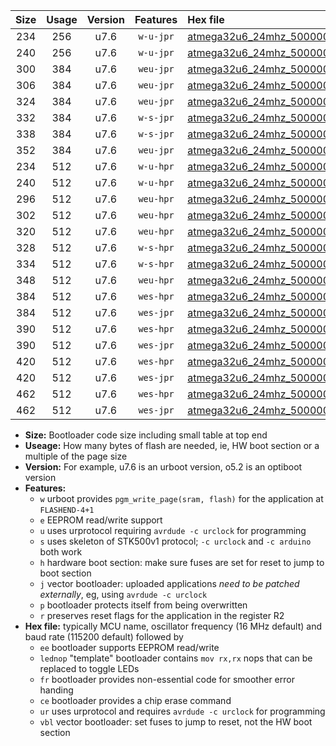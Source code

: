 |Size|Usage|Version|Features|Hex file|
|:-:|:-:|:-:|:-:|:--|
|234|256|u7.6|`w-u-jpr`|[atmega32u6_24mhz_500000bps_ur_vbl.hex](https://raw.githubusercontent.com/stefanrueger/urboot/main//atmega32u6_24mhz_500000bps_ur_vbl.hex)|
|240|256|u7.6|`w-u-jpr`|[atmega32u6_24mhz_500000bps_lednop_ur_vbl.hex](https://raw.githubusercontent.com/stefanrueger/urboot/main//atmega32u6_24mhz_500000bps_lednop_ur_vbl.hex)|
|300|384|u7.6|`weu-jpr`|[atmega32u6_24mhz_500000bps_ee_ur_vbl.hex](https://raw.githubusercontent.com/stefanrueger/urboot/main//atmega32u6_24mhz_500000bps_ee_ur_vbl.hex)|
|306|384|u7.6|`weu-jpr`|[atmega32u6_24mhz_500000bps_ee_lednop_ur_vbl.hex](https://raw.githubusercontent.com/stefanrueger/urboot/main//atmega32u6_24mhz_500000bps_ee_lednop_ur_vbl.hex)|
|324|384|u7.6|`weu-jpr`|[atmega32u6_24mhz_500000bps_ee_lednop_fr_ur_vbl.hex](https://raw.githubusercontent.com/stefanrueger/urboot/main//atmega32u6_24mhz_500000bps_ee_lednop_fr_ur_vbl.hex)|
|332|384|u7.6|`w-s-jpr`|[atmega32u6_24mhz_500000bps_vbl.hex](https://raw.githubusercontent.com/stefanrueger/urboot/main//atmega32u6_24mhz_500000bps_vbl.hex)|
|338|384|u7.6|`w-s-jpr`|[atmega32u6_24mhz_500000bps_lednop_vbl.hex](https://raw.githubusercontent.com/stefanrueger/urboot/main//atmega32u6_24mhz_500000bps_lednop_vbl.hex)|
|352|384|u7.6|`weu-jpr`|[atmega32u6_24mhz_500000bps_ee_lednop_fr_ce_ur_vbl.hex](https://raw.githubusercontent.com/stefanrueger/urboot/main//atmega32u6_24mhz_500000bps_ee_lednop_fr_ce_ur_vbl.hex)|
|234|512|u7.6|`w-u-hpr`|[atmega32u6_24mhz_500000bps_ur.hex](https://raw.githubusercontent.com/stefanrueger/urboot/main//atmega32u6_24mhz_500000bps_ur.hex)|
|240|512|u7.6|`w-u-hpr`|[atmega32u6_24mhz_500000bps_lednop_ur.hex](https://raw.githubusercontent.com/stefanrueger/urboot/main//atmega32u6_24mhz_500000bps_lednop_ur.hex)|
|296|512|u7.6|`weu-hpr`|[atmega32u6_24mhz_500000bps_ee_ur.hex](https://raw.githubusercontent.com/stefanrueger/urboot/main//atmega32u6_24mhz_500000bps_ee_ur.hex)|
|302|512|u7.6|`weu-hpr`|[atmega32u6_24mhz_500000bps_ee_lednop_ur.hex](https://raw.githubusercontent.com/stefanrueger/urboot/main//atmega32u6_24mhz_500000bps_ee_lednop_ur.hex)|
|320|512|u7.6|`weu-hpr`|[atmega32u6_24mhz_500000bps_ee_lednop_fr_ur.hex](https://raw.githubusercontent.com/stefanrueger/urboot/main//atmega32u6_24mhz_500000bps_ee_lednop_fr_ur.hex)|
|328|512|u7.6|`w-s-hpr`|[atmega32u6_24mhz_500000bps.hex](https://raw.githubusercontent.com/stefanrueger/urboot/main//atmega32u6_24mhz_500000bps.hex)|
|334|512|u7.6|`w-s-hpr`|[atmega32u6_24mhz_500000bps_lednop.hex](https://raw.githubusercontent.com/stefanrueger/urboot/main//atmega32u6_24mhz_500000bps_lednop.hex)|
|348|512|u7.6|`weu-hpr`|[atmega32u6_24mhz_500000bps_ee_lednop_fr_ce_ur.hex](https://raw.githubusercontent.com/stefanrueger/urboot/main//atmega32u6_24mhz_500000bps_ee_lednop_fr_ce_ur.hex)|
|384|512|u7.6|`wes-hpr`|[atmega32u6_24mhz_500000bps_ee.hex](https://raw.githubusercontent.com/stefanrueger/urboot/main//atmega32u6_24mhz_500000bps_ee.hex)|
|384|512|u7.6|`wes-jpr`|[atmega32u6_24mhz_500000bps_ee_vbl.hex](https://raw.githubusercontent.com/stefanrueger/urboot/main//atmega32u6_24mhz_500000bps_ee_vbl.hex)|
|390|512|u7.6|`wes-hpr`|[atmega32u6_24mhz_500000bps_ee_lednop.hex](https://raw.githubusercontent.com/stefanrueger/urboot/main//atmega32u6_24mhz_500000bps_ee_lednop.hex)|
|390|512|u7.6|`wes-jpr`|[atmega32u6_24mhz_500000bps_ee_lednop_vbl.hex](https://raw.githubusercontent.com/stefanrueger/urboot/main//atmega32u6_24mhz_500000bps_ee_lednop_vbl.hex)|
|420|512|u7.6|`wes-hpr`|[atmega32u6_24mhz_500000bps_ee_lednop_fr.hex](https://raw.githubusercontent.com/stefanrueger/urboot/main//atmega32u6_24mhz_500000bps_ee_lednop_fr.hex)|
|420|512|u7.6|`wes-jpr`|[atmega32u6_24mhz_500000bps_ee_lednop_fr_vbl.hex](https://raw.githubusercontent.com/stefanrueger/urboot/main//atmega32u6_24mhz_500000bps_ee_lednop_fr_vbl.hex)|
|462|512|u7.6|`wes-hpr`|[atmega32u6_24mhz_500000bps_ee_lednop_fr_ce.hex](https://raw.githubusercontent.com/stefanrueger/urboot/main//atmega32u6_24mhz_500000bps_ee_lednop_fr_ce.hex)|
|462|512|u7.6|`wes-jpr`|[atmega32u6_24mhz_500000bps_ee_lednop_fr_ce_vbl.hex](https://raw.githubusercontent.com/stefanrueger/urboot/main//atmega32u6_24mhz_500000bps_ee_lednop_fr_ce_vbl.hex)|

- **Size:** Bootloader code size including small table at top end
- **Useage:** How many bytes of flash are needed, ie, HW boot section or a multiple of the page size
- **Version:** For example, u7.6 is an urboot version, o5.2 is an optiboot version
- **Features:**
  + `w` urboot provides `pgm_write_page(sram, flash)` for the application at `FLASHEND-4+1`
  + `e` EEPROM read/write support
  + `u` uses urprotocol requiring `avrdude -c urclock` for programming
  + `s` uses skeleton of STK500v1 protocol; `-c urclock` and `-c arduino` both work
  + `h` hardware boot section: make sure fuses are set for reset to jump to boot section
  + `j` vector bootloader: uploaded applications *need to be patched externally*, eg, using `avrdude -c urclock`
  + `p` bootloader protects itself from being overwritten
  + `r` preserves reset flags for the application in the register R2
- **Hex file:** typically MCU name, oscillator frequency (16 MHz default) and baud rate (115200 default) followed by
  + `ee` bootloader supports EEPROM read/write
  + `lednop` "template" bootloader contains `mov rx,rx` nops that can be replaced to toggle LEDs
  + `fr` bootloader provides non-essential code for smoother error handing
  + `ce` bootloader provides a chip erase command
  + `ur` uses urprotocol and requires `avrdude -c urclock` for programming
  + `vbl` vector bootloader: set fuses to jump to reset, not the HW boot section
